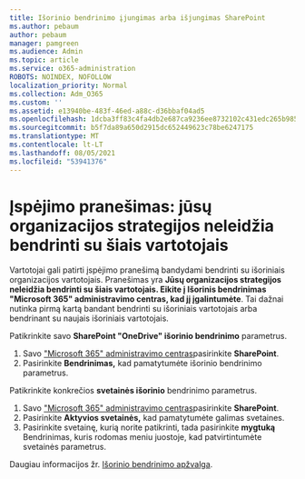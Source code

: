 ```yaml
---
title: Išorinio bendrinimo įjungimas arba išjungimas SharePoint
ms.author: pebaum
author: pebaum
manager: pamgreen
ms.audience: Admin
ms.topic: article
ms.service: o365-administration
ROBOTS: NOINDEX, NOFOLLOW
localization_priority: Normal
ms.collection: Adm_O365
ms.custom: ''
ms.assetid: e13940be-483f-46ed-a88c-d36bbaf04ad5
ms.openlocfilehash: 1dcba3ff83c4fa4db2e687ca9236ee8732102c431edc265b9856c94c126708d9
ms.sourcegitcommit: b5f7da89a650d2915dc652449623c78be6247175
ms.translationtype: MT
ms.contentlocale: lt-LT
ms.lasthandoff: 08/05/2021
ms.locfileid: "53941376"
---
```

# <a name="warning-message-your-organizations-policies-dont-allow-you-to-share-with-these-users"></a>Įspėjimo pranešimas: jūsų organizacijos strategijos neleidžia bendrinti su šiais vartotojais

Vartotojai gali patirti įspėjimo pranešimą bandydami bendrinti su išoriniais organizacijos vartotojais. Pranešimas yra **Jūsų organizacijos strategijos neleidžia bendrinti su šiais vartotojais. Eikite į Išorinis bendrinimas "Microsoft 365" administravimo centras, kad jį įgalintumėte**. Tai dažnai nutinka pirmą kartą bandant bendrinti su išoriniais vartotojais arba bendrinant su naujais išoriniais vartotojais.

Patikrinkite savo **SharePoint "OneDrive" išorinio bendrinimo** parametrus.

1. Savo ["Microsoft 365" administravimo centras](https://admin.microsoft.com/AdminPortal/Home#/homepage">https://admin.microsoft.com/)pasirinkite **SharePoint**.
3. Pasirinkite **Bendrinimas,** kad pamatytumėte išorinio bendrinimo parametrus.

Patikrinkite konkrečios **svetainės išorinio** bendrinimo parametrus.

1. Savo ["Microsoft 365" administravimo centras](https://admin.microsoft.com/AdminPortal/Home#/homepage">https://admin.microsoft.com/)pasirinkite **SharePoint**.
2. Pasirinkite **Aktyvios svetainės,** kad pamatytumėte galimas svetaines.
3. Pasirinkite svetainę, kurią norite patikrinti, tada pasirinkite **mygtuką** Bendrinimas, kuris rodomas meniu juostoje, kad patvirtintumėte svetainės parametrus.

Daugiau informacijos žr. [Išorinio bendrinimo apžvalga](https://docs.microsoft.com/sharepoint/external-sharing-overview).
